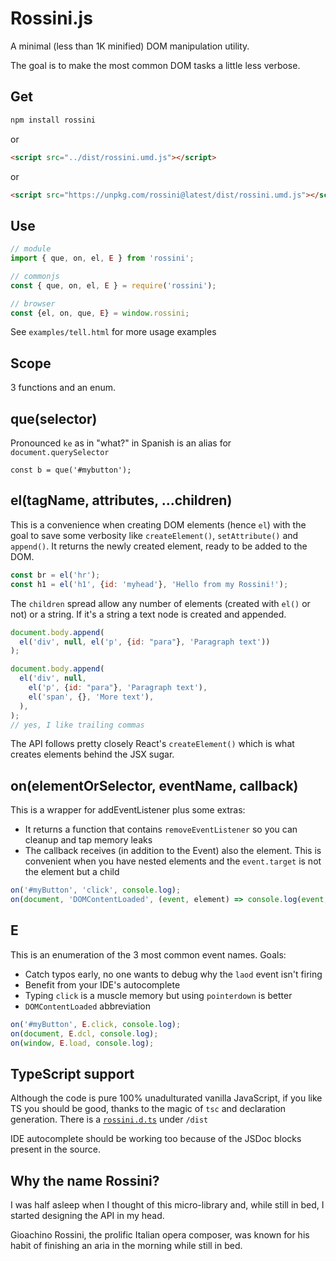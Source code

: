 # Rossini.js

A minimal (less than 1K minified) DOM manipulation utility. 

The goal is to make the most common DOM tasks a little less verbose.

## Get

```sh
npm install rossini
```

or 

```html
<script src="../dist/rossini.umd.js"></script>
```

or 

```html
<script src="https://unpkg.com/rossini@latest/dist/rossini.umd.js"></script>

```

## Use

```js
// module
import { que, on, el, E } from 'rossini';

// commonjs
const { que, on, el, E } = require('rossini');

// browser
const {el, on, que, E} = window.rossini;
```

See `examples/tell.html` for more usage examples

## Scope

3 functions and an enum. 

## que(selector)

Pronounced `ke` as in "what?" in Spanish is an alias for `document.querySelector`

```
const b = que('#mybutton');
```

## el(tagName, attributes, ...children)

This is a convenience when creating DOM elements (hence `el`) with the goal to save some verbosity like `createElement()`, `setAttribute()` and `append()`. It returns the newly created element, ready to be added to the DOM.

```js
const br = el('hr');
const h1 = el('h1', {id: 'myhead'}, 'Hello from my Rossini!');
```

The `children` spread allow any number of elements (created with `el()` or not) or a string. If it's a string a text node is created and appended.

```js
document.body.append(
  el('div', null, el('p', {id: "para"}, 'Paragraph text'))
);

document.body.append(
  el('div', null, 
    el('p', {id: "para"}, 'Paragraph text'),
    el('span', {}, 'More text'),
  ),
);
// yes, I like trailing commas
```

The API follows pretty closely React's `createElement()` which is what creates elements behind the JSX sugar.

## on(elementOrSelector, eventName, callback)

This is a wrapper for addEventListener plus some extras:

 * It returns a function that contains `removeEventListener` so you can cleanup and tap memory leaks
 * The callback receives (in addition to the Event) also the element. This is convenient when you have nested elements and the `event.target` is not the element but a child

```js
on('#myButton', 'click', console.log);
on(document, 'DOMContentLoaded', (event, element) => console.log(event, element));
```

## E

This is an enumeration of the 3 most common event names. Goals:

 * Catch typos early, no one wants to debug why the `laod` event isn't firing
 * Benefit from your IDE's autocomplete
 * Typing `click` is a muscle memory but using `pointerdown` is better
 * `DOMContentLoaded` abbreviation
 
```js
on('#myButton', E.click, console.log);
on(document, E.dcl, console.log);
on(window, E.load, console.log);
```

## TypeScript support

Although the code is pure 100% unadulturated vanilla JavaScript, if you like TS you should be good, thanks to the magic of `tsc` and declaration generation. There is a [`rossini.d.ts`](dist/rossini.d.ts) under `/dist`

IDE autocomplete should be working too because of the JSDoc blocks present in the source.

## Why the name Rossini?

I was half asleep when I thought of this micro-library and, while still in bed, I started designing the API in my head.

Gioachino Rossini, the prolific Italian opera composer, was known for his habit of finishing an aria in the morning while still in bed.
